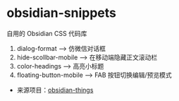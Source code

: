 # obsidian-snippets
自用的 Obsidian CSS 代码库

1. dialog-format --> 仿微信对话框
2. hide-scollbar-mobile --> 在移动端隐藏正文滚动栏
3. color-headings --> 高亮小标题
4. floating-button-mobile --> FAB 按钮切换编辑/预览模式
  - 来源项目：[obsidian-things](https://github.com/colineckert/obsidian-things)
